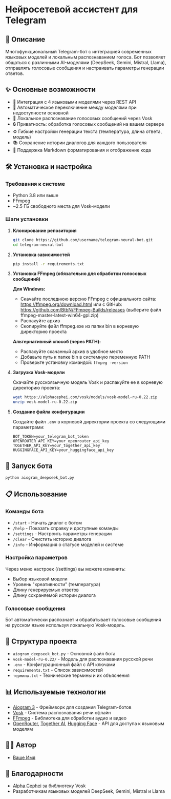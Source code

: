 # Нейросетевой ассистент для Telegram

## 📝 Описание
Многофункциональный Telegram-бот с интеграцией современных языковых моделей и локальным распознаванием голоса. Бот позволяет общаться с различными AI-моделями (DeepSeek, Gemini, Mistral, Llama), отправлять голосовые сообщения и настраивать параметры генерации ответов.

## ✨ Основные возможности
- 🤖 Интеграция с 4 языковыми моделями через REST API
- 🔄 Автоматическое переключение между моделями при недоступности основной
- 🎤 Локальное распознавание голосовых сообщений через Vosk
- 🔒 Приватность: обработка голосовых сообщений на вашем сервере
- ⚙️ Гибкие настройки генерации текста (температура, длина ответа, модель)
- 📚 Сохранение истории диалогов для каждого пользователя
- 💬 Поддержка Markdown форматирования и отображение кода

## 🛠️ Установка и настройка

### Требования к системе
- Python 3.8 или выше
- FFmpeg
- ~2.5 ГБ свободного места для Vosk-модели

### Шаги установки

1. **Клонирование репозитория**
   ```bash
   git clone https://github.com/username/telegram-neural-bot.git
   cd telegram-neural-bot
   ```

2. **Установка зависимостей**
   ```bash
   pip install -r requirements.txt
   ```

3. **Установка FFmpeg (обязательно для обработки голосовых сообщений)**
   
   **Для Windows:**
   - Скачайте последнюю версию FFmpeg с официального сайта: https://ffmpeg.org/download.html 
     или с GitHub: https://github.com/BtbN/FFmpeg-Builds/releases (выберите файл ffmpeg-master-latest-win64-gpl.zip)
   - Распакуйте архив
   - Скопируйте файл ffmpeg.exe из папки bin в корневую директорию проекта
   
   **Альтернативный способ (через PATH):**
   - Распакуйте скачанный архив в удобное место
   - Добавьте путь к папке bin в системную переменную PATH
   - Проверьте установку командой: `ffmpeg -version`

4. **Загрузка Vosk-модели**
   
   Скачайте русскоязычную модель Vosk и распакуйте ее в корневую директорию проекта:
   ```bash
   wget https://alphacephei.com/vosk/models/vosk-model-ru-0.22.zip
   unzip vosk-model-ru-0.22.zip
   ```

5. **Создание файла конфигурации**
   
   Создайте файл `.env` в корневой директории проекта со следующими параметрами:
   ```
   BOT_TOKEN=your_telegram_bot_token
   OPENROUTER_API_KEY=your_openrouter_api_key
   TOGETHER_API_KEY=your_together_api_key
   HUGGINGFACE_API_KEY=your_huggingface_api_key
   ```

## 🚀 Запуск бота

```bash
python aiogram_deepseek_bot.py
```

## 📋 Использование

### Команды бота
- `/start` - Начать диалог с ботом
- `/help` - Показать справку и доступные команды
- `/settings` - Настроить параметры генерации
- `/clear` - Очистить историю диалога
- `/info` - Информация о статусе моделей и системе

### Настройка параметров
Через меню настроек (/settings) вы можете изменить:
- Выбор языковой модели
- Уровень "креативности" (температура)
- Длину генерируемых ответов
- Длину сохраняемой истории диалога

### Голосовые сообщения
Бот автоматически распознает и обрабатывает голосовые сообщения на русском языке используя локальную Vosk-модель.

## 🧩 Структура проекта

- `aiogram_deepseek_bot.py` - Основной файл бота
- `vosk-model-ru-0.22/` - Модель для распознавания русской речи
- `.env` - Конфигурационный файл с API ключами
- `requirements.txt` - Список зависимостей
- `термины.txt` - Технические термины и их объяснения

## 📊 Используемые технологии

- [Aiogram 3](https://docs.aiogram.dev/en/latest/) - Фреймворк для создания Telegram-ботов
- [Vosk](https://alphacephei.com/vosk/) - Система распознавания речи офлайн
- [FFmpeg](https://ffmpeg.org/) - Библиотека для обработки аудио и видео
- [OpenRouter](https://openrouter.ai/), [Together AI](https://www.together.ai/), [Hugging Face](https://huggingface.co/) - API для доступа к языковым моделям

## 👨‍💻 Автор

- [Ваше Имя](https://github.com/username)

## 🙏 Благодарности

- [Alpha Cephei](https://alphacephei.com/) за библиотеку Vosk
- Разработчикам языковых моделей DeepSeek, Gemini, Mistral и Llama 
